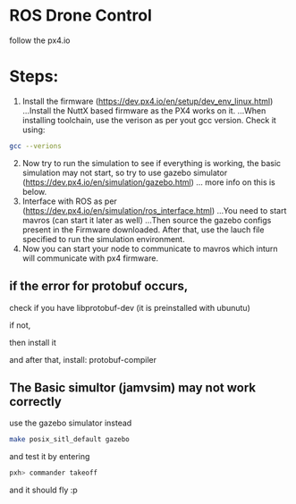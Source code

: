 # ROS Drone Control 
follow the px4.io

# Steps:
1. Install the firmware (https://dev.px4.io/en/setup/dev_env_linux.html)
...Install the NuttX based firmware as the PX4 works on it.
...When installing toolchain, use the verison as per yout gcc version. Check it using:
```bash
gcc --verions
```
2. Now try to run the simulation to see if everything is working, the basic simulation may not start, so try to use gazebo simulator (https://dev.px4.io/en/simulation/gazebo.html)
... more info on this is below.
3. Interface with ROS as per (https://dev.px4.io/en/simulation/ros_interface.html)
...You need to start mavros (can start it later as well)
...Then source the gazebo configs present in the Firmware downloaded. After that, use the lauch file specified to run the simulation environment.
4. Now you can start your node to communicate to mavros which inturn will communicate with px4 firmware. 

## if the error for protobuf occurs,
check if you have libprotobuf-dev (it is preinstalled with ubunutu)

if not,

then install it

and after that, install:
protobuf-compiler

## The Basic simultor (jamvsim) may not work correctly
use the gazebo simulator instead
```bash
make posix_sitl_default gazebo
```
and test it by entering
```bash
pxh> commander takeoff
```
and it should fly :p


